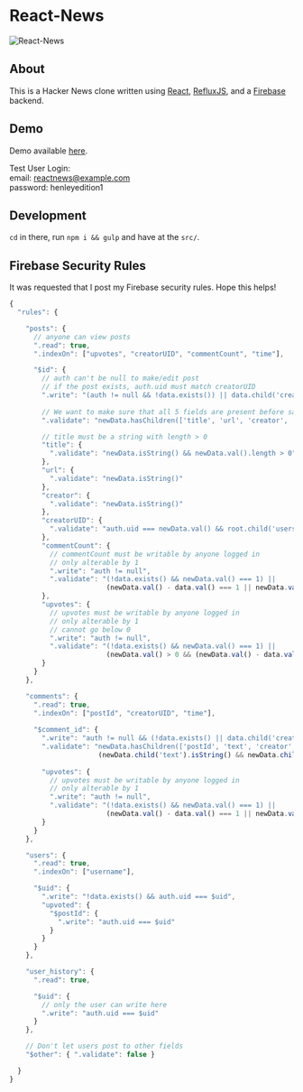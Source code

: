 # React-News

![React-News](http://henleyedition.com/content/images/2015/02/Screen-Shot-2015-02-22-at-10-59-05-PM.png)

## About

This is a Hacker News clone written using [React](http://facebook.github.io/react/), [RefluxJS](https://github.com/spoike/refluxjs), and a [Firebase](http://firebase.com) backend.

## Demo

Demo available [here](http://henleyedition.com/react-news/).

Test User Login:  
email: reactnews@example.com  
password: henleyedition1

## Development

`cd` in there, run `npm i && gulp` and have at the `src/`.

## Firebase Security Rules

It was requested that I post my Firebase security rules. Hope this helps!

```javascript
{
  "rules": {

    "posts": {
      // anyone can view posts
      ".read": true,
      ".indexOn": ["upvotes", "creatorUID", "commentCount", "time"],

      "$id": {
        // auth can't be null to make/edit post
        // if the post exists, auth.uid must match creatorUID
        ".write": "(auth != null && !data.exists()) || data.child('creatorUID').val() === auth.uid",
          
        // We want to make sure that all 5 fields are present before saving a new post
        ".validate": "newData.hasChildren(['title', 'url', 'creator', 'creatorUID', 'time'])",

        // title must be a string with length > 0
        "title": {
          ".validate": "newData.isString() && newData.val().length > 0"
        },
        "url": {
          ".validate": "newData.isString()"
        },
        "creator": {
          ".validate": "newData.isString()"
        },
        "creatorUID": {
          ".validate": "auth.uid === newData.val() && root.child('users/' + newData.val()).exists()"
        },
        "commentCount": {
          // commentCount must be writable by anyone logged in
          // only alterable by 1
          ".write": "auth != null",
          ".validate": "(!data.exists() && newData.val() === 1) ||
                        (newData.val() - data.val() === 1 || newData.val() - data.val() === -1)"
        },
        "upvotes": {
          // upvotes must be writable by anyone logged in
          // only alterable by 1
          // cannot go below 0
          ".write": "auth != null",
          ".validate": "(!data.exists() && newData.val() === 1) ||
                        (newData.val() > 0 && (newData.val() - data.val() === 1 || newData.val() - data.val() === -1))"
        }
      }
    },

    "comments": {
      ".read": true,
      ".indexOn": ["postId", "creatorUID", "time"],
      
      "$comment_id": {
        ".write": "auth != null && (!data.exists() || data.child('creatorUID').val() === auth.uid)",
        ".validate": "newData.hasChildren(['postId', 'text', 'creator', 'creatorUID', 'time']) &&
                      (newData.child('text').isString() && newData.child('text').val() != '')",
        
        "upvotes": {
          // upvotes must be writable by anyone logged in
          // only alterable by 1
          ".write": "auth != null",
          ".validate": "(!data.exists() && newData.val() === 1) ||
                        (newData.val() - data.val() === 1 || newData.val() - data.val() === -1)"
        }
      }
    },

    "users": {
      ".read": true,
      ".indexOn": ["username"],

      "$uid": {
        ".write": "!data.exists() && auth.uid === $uid",
        "upvoted": {
          "$postId": {
            ".write": "auth.uid === $uid"
          }
        }
      }
    },

    "user_history": {
      ".read": true,

      "$uid": {
        // only the user can write here
        ".write": "auth.uid === $uid"
      }
    },

    // Don't let users post to other fields
    "$other": { ".validate": false }

  }
}
```